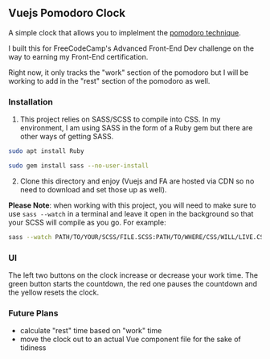 ## Vuejs Pomodoro Clock ##
 A simple clock that allows you to implelment the [pomodoro technique](https://en.wikipedia.org/wiki/Pomodoro_Technique).

 I built this for FreeCodeCamp's Advanced Front-End Dev challenge on the way to earning my Front-End
 certification.

 Right now, it only tracks the "work" section of the pomodoro but I will be working to add in the "rest"
 section of the pomodoro as well.

 ### Installation ###
 1. This project relies on SASS/SCSS to compile into CSS. In my environment, I am using SASS in the form of
 a Ruby gem but there are other ways of getting SASS.

 ```sh
 sudo apt install Ruby

 sudo gem install sass --no-user-install
 ```

 2. Clone this directory and enjoy (Vuejs and FA are hosted via CDN so no need to download and set those up
   as well).

 __Please Note__: when working with this project, you will need to make sure to use `sass --watch` in a terminal
 and leave it open in the background so that your SCSS will compile as you go. For example:

 ```sh
 sass --watch PATH/TO/YOUR/SCSS/FILE.SCSS:PATH/TO/WHERE/CSS/WILL/LIVE.CSS
 ```

### UI ###
The left two buttons on the clock increase or decrease your work time. The green button starts the countdown,
the red one pauses the countdown and the yellow resets the clock.

### Future Plans ###
* calculate "rest" time based on "work" time
* move the clock out to an actual Vue component file for the sake of tidiness
